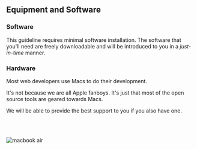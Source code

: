 ## Equipment and Software


### Software
This guideline requires minimal software installation. The software that you'll need are freely downloadable and will be introduced to you in a _just-in-time_ manner.

### Hardware
Most web developers use Macs to do their development.

It's not because we are all Apple fanboys. It's just that most of the open source tools are geared towards Macs.

We will be able to provide the best support to you if you also have one.

<br><br>

![macbook air](https://raw.githubusercontent.com/generalassembly-wdi/Prework/master/assets/macbook-air-gallery5-2014.jpg)
